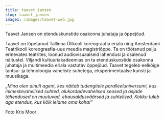 ```yaml
---
title: taavet jansen
slug: taavet_jansen
image1: /images/taavet-web.jpg
---
```

Taavet Jansen on etenduskunstide osakonna juhataja ja õppejõud.

Taavet on lõpetanud Tallinna Ülikooli koreograafia eriala ning Amsterdami Teatrikooli koreograafia-uue meedia magistriõppe. Ta on töötanud palju erinevates teatrites, loonud audiovisuaalseid lahendusi ja osalenud näitustel. Viljandi kultuuriakadeemias on ta etenduskunstide osakonna juhataja ja multimeedia eriala vastutav õppejõud. Taavet tegeleb eelkõige tantsu- ja tehnoloogia vaheliste suhetega, eksperimentaalse kunsti ja muusikaga.

_„Mina olen ainult agent, kes näitab tudengitele paralleeluniversumi, kus inimestevahelised suhted, olukordadevahelised seosed ja asjade tähendused on muutuvad, ebausaldusväärsed ja suhtelised. Kokku tuleb aga etendus, kus kõik leiame oma koha!”_

Foto Kris Moor
